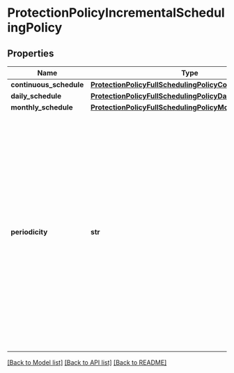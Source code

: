 # ProtectionPolicyIncrementalSchedulingPolicy

## Properties
Name | Type | Description | Notes
------------ | ------------- | ------------- | -------------
**continuous_schedule** | [**ProtectionPolicyFullSchedulingPolicyContinuousSchedule**](ProtectionPolicyFullSchedulingPolicyContinuousSchedule.md) |  | [optional] 
**daily_schedule** | [**ProtectionPolicyFullSchedulingPolicyDailySchedule**](ProtectionPolicyFullSchedulingPolicyDailySchedule.md) |  | [optional] 
**monthly_schedule** | [**ProtectionPolicyFullSchedulingPolicyMonthlySchedule**](ProtectionPolicyFullSchedulingPolicyMonthlySchedule.md) |  | [optional] 
**periodicity** | **str** | Specifies how often to start new Job Runs of a Protection Job. &#39;kDaily&#39; means new Job Runs start daily. &#39;kMonthly&#39; means new Job Runs start monthly. &#39;kContinuous&#39; means new Job Runs repetitively start at the beginning of the specified time interval (in hours or minutes). &#39;kOneOff&#39; means this is an additional schedule. | [optional] 

[[Back to Model list]](../README.md#documentation-for-models) [[Back to API list]](../README.md#documentation-for-api-endpoints) [[Back to README]](../README.md)


